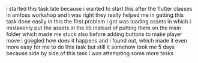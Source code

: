 i started this task late because i wanted to start this after the flutter classes in amfoss workshop and i was right they really helped me in getting this task done easily
in this the first problem i got was loading assets in which i mistakenly put the assets in the lib instead of putting them on the main folder which made me stuck 
also before adding buttons to make player move i googled how does it happens and  i found out, which made it even more easy for me to do this task but still it somehow took me 5 days because side by side of this task i was attempting some more tasks 

